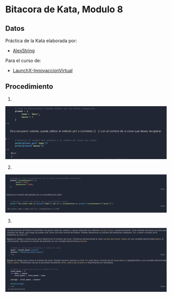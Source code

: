 # Bitacora de Kata, Modulo 8
## Datos

Práctica de la Kata elaborada por: 
- [AlexString](https://github.com/AlexString)

Para el curso de:
- [LaunchX-InnovaccionVirtual](https://github.com/LaunchX-InnovaccionVirtual)

## Procedimiento

1. 

<img title="" alt="Primer codigo" src="./resources/00_planets.png" />

2. 

<img title="" alt="Segundo codigo" src="./resources/01_planets.png" />

3. 

<img title="" alt="Tercer codigo" src="./resources/02_planets.png" />